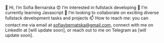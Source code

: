 👋 Hi, I’m Sofia Bernarska
😍 I’m interested in fullstack developing
🌱 I’m currently learning Javascript
💞️ I’m looking to collaborate on exciting diverse fullstack development tasks and projects
📫 How to reach me: you can contact me via email at sofiavbernatska@gmail.com, connect with me on LinkedIn at [will update soon], or reach out to me on Telegram as [will update soon].

<!---
sofiabern/sofiabern is a ✨ special ✨ repository because its `README.md` (this file) appears on your GitHub profile.
You can click the Preview link to take a look at your changes.
--->
